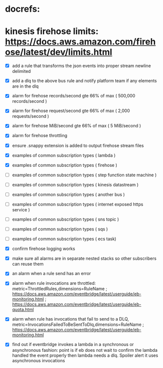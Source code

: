 # docrefs:

# kinesis firehose limits: https://docs.aws.amazon.com/firehose/latest/dev/limits.html

- [x] add a rule that transforms the json events into proper stream newline delimited
- [x] add a dlq to the above bus rule and notify platform team if any elements are in the dlq
- [x] alarm for firehose records/second gte 66% of max ( 500,000 records/second )
- [x] alarm for firehose request/second gte 66% of max ( 2,000 requests/second )
- [x] alarm for firehose MiB/second gte 66% of max ( 5 MiB/second )
- [x] alarm for firehose throttling
- [x] ensure .snappy extension is added to output firehose stream files
- [x] examples of common subscription types ( lambda )
- [x] examples of common subscription types ( firehose )
- [ ] examples of common subscription types ( step function state machine )
- [ ] examples of common subscription types ( kinesis datastream )
- [ ] examples of common subscription types ( another bus )
- [ ] examples of common subscription types ( internet exposed https service )
- [ ] examples of common subscription types ( sns topic )
- [ ] examples of common subscription types ( sqs )
- [ ] examples of common subscription types ( ecs task)
- [x] confirm firehose logging works
- [x] make sure all alarms are in separate nested stacks so other subscribers can reuse them
- [x] an alarm when a rule send has an error
- [x] alarm when rule invocations are throttled: metric=ThrottledRules,dimensions=RuleName ; https://docs.aws.amazon.com/eventbridge/latest/userguide/eb-monitoring.html ; https://docs.aws.amazon.com/eventbridge/latest/userguide/eb-quota.html
- [x] alarm when rule has invocations that fail to send to a DLQ, metric=InvocationsFailedToBeSentToDlq,dimensions=RuleName ; https://docs.aws.amazon.com/eventbridge/latest/userguide/eb-monitoring.html

- [x] find out if eventbridge invokes a lambda in a synchronous or asynchronous fashion: point is if eb does not wait to confirm the lambda handled the event properly then lambda needs a dlq. Spoiler alert it uses asynchronous invocations
